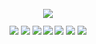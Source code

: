 <p align='center'>
    <img src="https://capsule-render.vercel.app/api?type=waving&color=auto&height=300&section=header&text=社員管理のプロジェクト%20&fontSize=50&animation=fadeIn&fontAlignY=38&%20Profile%20or%20any%20Repo%20like%20me!&descAlignY=51&descAlign=62"/>
</p>
<p align='center'>
    <img src="https://img.shields.io/badge/JAVA%20-DD0700.svg?&style=for-the-badge&&logoColor=white"/>
    <img src="https://img.shields.io/badge/Lombok%20-FF6A00.svg?&style=for-the-badge&&logoColor=white"/>
    <img src="https://img.shields.io/badge/SpringBoot%20-%23F7DF1E.svg?&style=for-the-badge&&logoColor=white"/>
    <img src="https://img.shields.io/badge/Thymeleaf%20-%234FC08D.svg?&style=for-the-badge&&logoColor=white"/>
    <img src="https://img.shields.io/badge/JPA%20-003DFF.svg?&style=for-the-badge&&logoColor=white"/>
    <img src="https://img.shields.io/badge/Poi%20-00005F.svg?&style=for-the-badge&&logoColor=white"/>
    <img src="https://img.shields.io/badge/MySQL%20-5C1F87.svg?&style=for-the-badge&&logoColor=white"/>
</p> 
